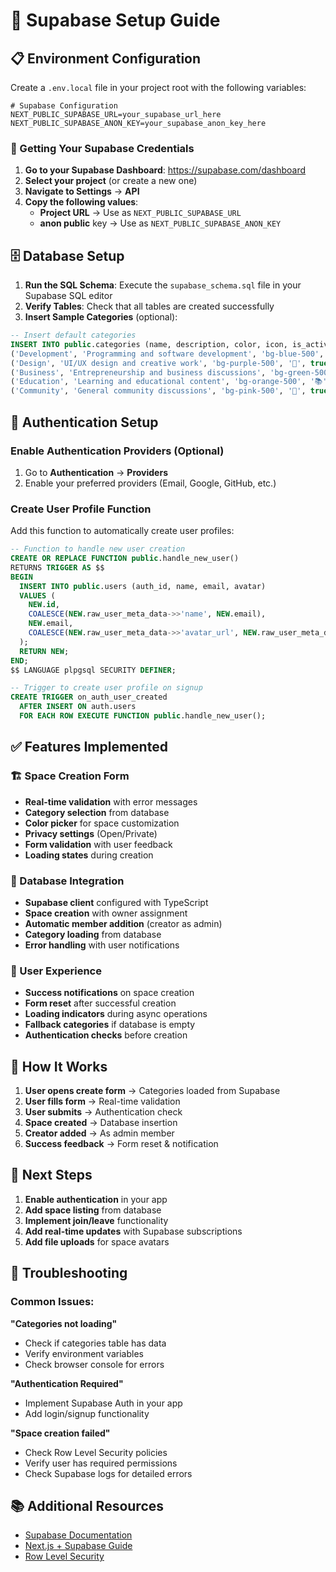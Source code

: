 # 🚀 Supabase Setup Guide

## 📋 Environment Configuration

Create a `.env.local` file in your project root with the following variables:

```env
# Supabase Configuration
NEXT_PUBLIC_SUPABASE_URL=your_supabase_url_here
NEXT_PUBLIC_SUPABASE_ANON_KEY=your_supabase_anon_key_here
```

### 🔑 Getting Your Supabase Credentials

1. **Go to your Supabase Dashboard**: https://supabase.com/dashboard
2. **Select your project** (or create a new one)
3. **Navigate to Settings** → **API**
4. **Copy the following values**:
   - **Project URL** → Use as `NEXT_PUBLIC_SUPABASE_URL`
   - **anon public** key → Use as `NEXT_PUBLIC_SUPABASE_ANON_KEY`

## 🗄️ Database Setup

1. **Run the SQL Schema**: Execute the `supabase_schema.sql` file in your Supabase SQL editor
2. **Verify Tables**: Check that all tables are created successfully
3. **Insert Sample Categories** (optional):

```sql
-- Insert default categories
INSERT INTO public.categories (name, description, color, icon, is_active) VALUES
('Development', 'Programming and software development', 'bg-blue-500', '💻', true),
('Design', 'UI/UX design and creative work', 'bg-purple-500', '🎨', true),
('Business', 'Entrepreneurship and business discussions', 'bg-green-500', '💼', true),
('Education', 'Learning and educational content', 'bg-orange-500', '📚', true),
('Community', 'General community discussions', 'bg-pink-500', '👥', true);
```

## 👤 Authentication Setup

### Enable Authentication Providers (Optional)
1. Go to **Authentication** → **Providers**
2. Enable your preferred providers (Email, Google, GitHub, etc.)

### Create User Profile Function
Add this function to automatically create user profiles:

```sql
-- Function to handle new user creation
CREATE OR REPLACE FUNCTION public.handle_new_user()
RETURNS TRIGGER AS $$
BEGIN
  INSERT INTO public.users (auth_id, name, email, avatar)
  VALUES (
    NEW.id,
    COALESCE(NEW.raw_user_meta_data->>'name', NEW.email),
    NEW.email,
    COALESCE(NEW.raw_user_meta_data->>'avatar_url', NEW.raw_user_meta_data->>'picture')
  );
  RETURN NEW;
END;
$$ LANGUAGE plpgsql SECURITY DEFINER;

-- Trigger to create user profile on signup
CREATE TRIGGER on_auth_user_created
  AFTER INSERT ON auth.users
  FOR EACH ROW EXECUTE FUNCTION public.handle_new_user();
```

## ✅ Features Implemented

### 🏗️ Space Creation Form
- **Real-time validation** with error messages
- **Category selection** from database
- **Color picker** for space customization
- **Privacy settings** (Open/Private)
- **Form validation** with user feedback
- **Loading states** during creation

### 🔗 Database Integration
- **Supabase client** configured with TypeScript
- **Space creation** with owner assignment
- **Automatic member addition** (creator as admin)
- **Category loading** from database
- **Error handling** with user notifications

### 🎨 User Experience
- **Success notifications** on space creation
- **Form reset** after successful creation
- **Loading indicators** during async operations
- **Fallback categories** if database is empty
- **Authentication checks** before creation

## 🔧 How It Works

1. **User opens create form** → Categories loaded from Supabase
2. **User fills form** → Real-time validation
3. **User submits** → Authentication check
4. **Space created** → Database insertion
5. **Creator added** → As admin member
6. **Success feedback** → Form reset & notification

## 🎯 Next Steps

1. **Enable authentication** in your app
2. **Add space listing** from database
3. **Implement join/leave** functionality
4. **Add real-time updates** with Supabase subscriptions
5. **Add file uploads** for space avatars

## 🐛 Troubleshooting

### Common Issues:

**"Categories not loading"**
- Check if categories table has data
- Verify environment variables
- Check browser console for errors

**"Authentication Required"**
- Implement Supabase Auth in your app
- Add login/signup functionality

**"Space creation failed"**
- Check Row Level Security policies
- Verify user has required permissions
- Check Supabase logs for detailed errors

## 📚 Additional Resources

- [Supabase Documentation](https://supabase.com/docs)
- [Next.js + Supabase Guide](https://supabase.com/docs/guides/getting-started/tutorials/with-nextjs)
- [Row Level Security](https://supabase.com/docs/guides/auth/row-level-security) 